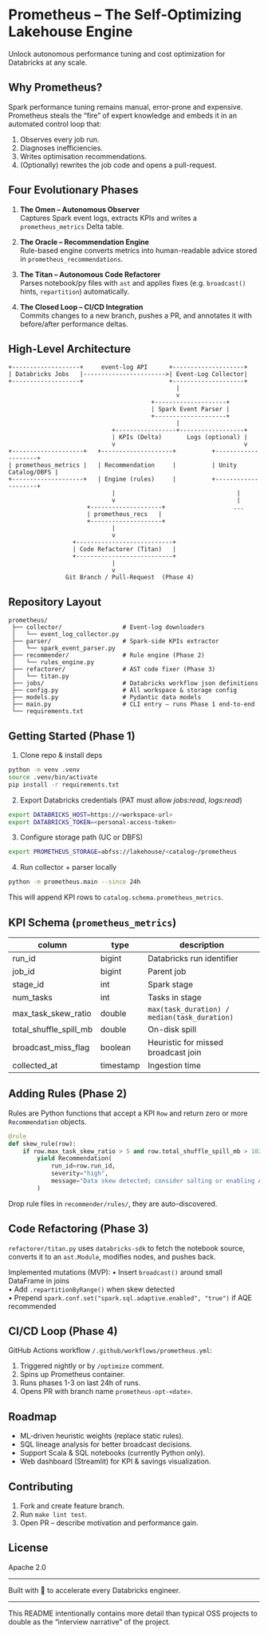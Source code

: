# Prometheus – The Self-Optimizing Lakehouse Engine

Unlock autonomous performance tuning and cost optimization for Databricks at any scale.

## Why Prometheus?

Spark performance tuning remains manual, error-prone and expensive. Prometheus steals the “fire” of expert knowledge and embeds it in an automated control loop that:

1. Observes every job run.
2. Diagnoses inefficiencies.
3. Writes optimisation recommendations.
4. (Optionally) rewrites the job code and opens a pull-request.

## Four Evolutionary Phases

1. **The Omen – Autonomous Observer**  
   Captures Spark event logs, extracts KPIs and writes a `prometheus_metrics` Delta table.

2. **The Oracle – Recommendation Engine**  
   Rule-based engine converts metrics into human-readable advice stored in `prometheus_recommendations`.

3. **The Titan – Autonomous Code Refactorer**  
   Parses notebook/py files with `ast` and applies fixes (e.g. `broadcast()` hints, `repartition`) automatically.

4. **The Closed Loop – CI/CD Integration**  
   Commits changes to a new branch, pushes a PR, and annotates it with before/after performance deltas.

## High-Level Architecture

```text
+-------------------+     event-log API      +--------------------+
| Databricks Jobs   |----------------------->| Event-Log Collector|
+-------------------+                        +--------------------+
                                               |
                                               v
                                        +--------------------+
                                        | Spark Event Parser |
                                        +--------------------+
                                               |
                             +-----------------+------------------+
                             | KPIs (Delta)       Logs (optional) |
                             v                                    v
+--------------------+   +--------------------+          +--------------------+
| prometheus_metrics |   | Recommendation     |          | Unity Catalog/DBFS |
+--------------------+   | Engine (rules)     |          +--------------------+
                             |                                  |
                             v                                  |
                      +--------------------+                   ...
                      | prometheus_recs   |
                      +--------------------+
                             |
                             v
                  +---------------------------+
                  | Code Refactorer (Titan)   |
                  +---------------------------+
                             |
                             v
                Git Branch / Pull-Request  (Phase 4)
```

## Repository Layout

```
prometheus/
 ├── collector/                 # Event-log downloaders
 │   └── event_log_collector.py
 ├── parser/                    # Spark-side KPIs extractor
 │   └── spark_event_parser.py
 ├── recommender/               # Rule engine (Phase 2)
 │   └── rules_engine.py
 ├── refactorer/                # AST code fixer (Phase 3)
 │   └── titan.py
 ├── jobs/                      # Databricks workflow json definitions
 ├── config.py                  # All workspace & storage config
 ├── models.py                  # Pydantic data models
 ├── main.py                    # CLI entry – runs Phase 1 end-to-end
 └── requirements.txt
```

## Getting Started (Phase 1)

1. Clone repo & install deps

```bash
python -m venv .venv
source .venv/bin/activate
pip install -r requirements.txt
```

2. Export Databricks credentials (PAT must allow _jobs:read_, _logs:read_)

```bash
export DATABRICKS_HOST=https://<workspace-url>
export DATABRICKS_TOKEN=<personal-access-token>
```

3. Configure storage path (UC or DBFS)

```bash
export PROMETHEUS_STORAGE=abfss://lakehouse/<catalog>/prometheus
```

4. Run collector + parser locally

```bash
python -m prometheus.main --since 24h
```

This will append KPI rows to `catalog.schema.prometheus_metrics`.

## KPI Schema (`prometheus_metrics`)

| column | type | description |
|--------|------|-------------|
| run_id | bigint | Databricks run identifier |
| job_id | bigint | Parent job |
| stage_id | int | Spark stage |
| num_tasks | int | Tasks in stage |
| max_task_skew_ratio | double | `max(task_duration) / median(task_duration)` |
| total_shuffle_spill_mb | double | On-disk spill |
| broadcast_miss_flag | boolean | Heuristic for missed broadcast join |
| collected_at | timestamp | Ingestion time |

## Adding Rules (Phase 2)

Rules are Python functions that accept a KPI `Row` and return zero or more `Recommendation` objects.

```python
@rule
def skew_rule(row):
    if row.max_task_skew_ratio > 5 and row.total_shuffle_spill_mb > 1024:
        yield Recommendation(
            run_id=row.run_id,
            severity="high",
            message="Data skew detected; consider salting or enabling AQE."
        )
```

Drop rule files in `recommender/rules/`, they are auto-discovered.

## Code Refactoring (Phase 3)

`refactorer/titan.py` uses `databricks-sdk` to fetch the notebook source, converts it to an `ast.Module`, modifies nodes, and pushes back.

Implemented mutations (MVP):
• Insert `broadcast()` around small DataFrame in joins  
• Add `.repartitionByRange()` when skew detected  
• Prepend `spark.conf.set("spark.sql.adaptive.enabled", "true")` if AQE recommended

## CI/CD Loop (Phase 4)

GitHub Actions workflow `/.github/workflows/prometheus.yml`:

1. Triggered nightly or by `/optimize` comment.  
2. Spins up Prometheus container.  
3. Runs phases 1-3 on last 24h of runs.  
4. Opens PR with branch name `prometheus-opt-<date>`.

## Roadmap

- ML-driven heuristic weights (replace static rules).  
- SQL lineage analysis for better broadcast decisions.  
- Support Scala & SQL notebooks (currently Python only).  
- Web dashboard (Streamlit) for KPI & savings visualization.

## Contributing

1. Fork and create feature branch.  
2. Run `make lint test`.  
3. Open PR – describe motivation and performance gain.

## License

Apache 2.0

---

Built with 🧠 to accelerate every Databricks engineer.

---

This README intentionally contains more detail than typical OSS projects to double as the “interview narrative” of the project.

